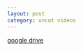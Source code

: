 ```yaml
---
layout: post
category: uncut videos
---
```


[google drive](https://drive.google.com/file/d/1otXUhfImIE_E08F9QYLpEbIguUT1PQGX/view)
